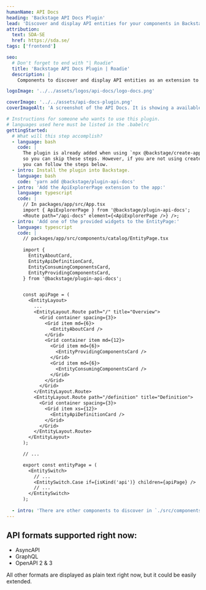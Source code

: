 ```yaml
---
humanName: API Docs
heading: 'Backstage API Docs Plugin'
lead: 'Discover and display API entities for your components in Backstage'
attribution:
  text: SDA-SE
  href: https://sda.se/
tags: ['frontend']

seo:
  # Don't forget to end with "| Roadie"
  title: 'Backstage API Docs Plugin | Roadie'
  description: |
    Components to discover and display API entities as an extension to the catalog plugin.

logoImage: '../../assets/logos/api-docs/logo-docs.png'

coverImage: '../../assets/api-docs-plugin.png'
coverImageAlt: 'A screenshot of the API Docs. It is showing a available endpoints for a sample component.'

# Instructions for someone who wants to use this plugin.
# languages used here must be listed in the .babelrc
gettingStarted:
  # What will this step accomplish?
  - language: bash
    code: |
      The plugin is already added when using `npx @backstage/create-app` 
      so you can skip these steps. However, if you are not using create-app
      you can follow the steps below.
  - intro: Install the plugin into Backstage.
    language: bash
    code: 'yarn add @backstage/plugin-api-docs'
  - intro: 'Add the ApiExplorerPage extension to the app:'
    language: typescript
    code: |
      // In packages/app/src/App.tsx
      import { ApiExplorerPage } from '@backstage/plugin-api-docs';
      <Route path="/api-docs" element={<ApiExplorerPage />} />;
  - intro: 'Add one of the provided widgets to the EntityPage:'
    language: typescript
    code: |
      // packages/app/src/components/catalog/EntityPage.tsx
      
      import {
        EntityAboutCard,
        EntityApiDefinitionCard,
        EntityConsumingComponentsCard,
        EntityProvidingComponentsCard,
      } from '@backstage/plugin-api-docs';


      const apiPage = (
        <EntityLayout>
          ...
          <EntityLayout.Route path="/" title="Overview">
            <Grid container spacing={3}>
              <Grid item md={6}>
                <EntityAboutCard />
              </Grid>
              <Grid container item md={12}>
                <Grid item md={6}>
                  <EntityProvidingComponentsCard />
                </Grid>
                <Grid item md={6}>
                  <EntityConsumingComponentsCard />
                </Grid>
              </Grid>
            </Grid>
          </EntityLayout.Route>
          <EntityLayout.Route path="/definition" title="Definition">
            <Grid container spacing={3}>
              <Grid item xs={12}>
                <EntityApiDefinitionCard />
              </Grid>
            </Grid>
          </EntityLayout.Route>
        </EntityLayout>
      );

      // ...

      export const entityPage = (
        <EntitySwitch>
          // ...
          <EntitySwitch.Case if={isKind('api')} children={apiPage} />
          // ...
        </EntitySwitch>
      );
  
  - intro: 'There are other components to discover in `./src/components` that are also added by the default app.'
---
```


## API formats supported right now:

- AsyncAPI
- GraphQL
- OpenAPI 2 & 3

All other formats are displayed as plain text right now, but it could be easily extended.
